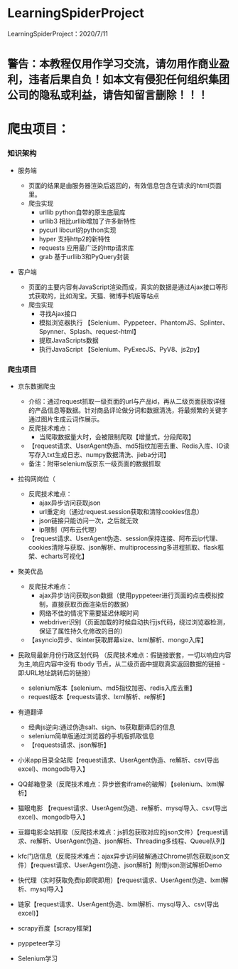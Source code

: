 # LearningSpiderProject
LearningSpiderProject：2020/7/11

#  `警告：本教程仅用作学习交流，请勿用作商业盈利，违者后果自负！如本文有侵犯任何组织集团公司的隐私或利益，请告知留言删除！！！`

# 爬虫项目：
###   知识架构

- 服务端
  - 页面的结果是由服务器渲染后返回的，有效信息包含在请求的html页面里。
  - 爬虫实现
    - urllib	python自带的原生底层库
    - urllib3    相比urllib增加了许多新特性
    - pycurl    libcurl的python实现
    - hyper     支持http2的新特性
    - requests    应用最广泛的http请求库
    - grab    基于urllib3和PyQuery封装

- 客户端
  - 页面的主要内容有JavaScript渲染而成，真实的数据是通过Ajax接口等形式获取的，比如淘宝。天猫、微博手机版等站点
  - 爬虫实现
    - 寻找Ajax接口
    - 模拟浏览器执行    【Selenium、Pyppeteer、PhantomJS、Splinter、Spynner、Splash、request-html】
    - 提取JavaScripts数据
    - 执行JavaScript    【Selenium、PyExecJS、PyV8、js2py】

###  爬虫项目

- 京东数据爬虫

  - 介绍：通过request抓取一级页面的url与产品id，再从二级页面获取详细的产品信息等数据。针对商品评论做分词和数据清洗，将最频繁的关键字通过图片生成云词作展示。
  - 反爬技术难点：
    - 当爬取数据量大时，会被限制爬取【增量式，分段爬取】
  - 【request请求、UserAgent伪造、md5指纹加密去重、Redis入库、IO读写存入txt生成日志、numpy数据清洗、jieba分词】
  - 备注：附带selenium版京东一级页面的数据抓取

  

- 拉钩网岗位（

  - 反爬技术难点：
    - ajax异步访问获取json
    - url重定向（通过request.session获取和清除cookies信息）
    - json链接只能访问一次，之后就无效
    - ip限制（阿布云代理）
  - 【request请求、UserAgent伪造、session保持连接、阿布云ip代理、cookies清除与获取、json解析、multiprocessing多进程抓取、flask框架、echarts可视化】




- 聚美优品
  - 反爬技术难点：
    - ajax异步访问获取json数据（使用pyppeteer进行页面的点击模拟控制，直接获取页面渲染后的数据）
    - 网络不佳的情况下需要延迟休眠时间
    - webdriver识别（页面加载的时候自动执行js代码，绕过浏览器检测，保证了属性持久化修改的目的）
  - 【asyncio异步、tkinter获取屏幕size、lxml解析、mongo入库】



- 民政局最新月份行政区划代码 （反爬技术难点：假链接嵌套，一切以响应内容为主,响应内容中没有 tbody 节点，从二级页面中提取真实返回数据的链接 - 即:URL地址跳转后的链接）

  - selenium版本【selenium、md5指纹加密、redis入库去重】
  - request版本【requests请求、lxml解析、re解析】

  

- 有道翻译

  - 经典js逆向:通过伪造salt、sign、ts获取翻译后的信息
  - selenium简单版通过浏览器的手机版抓取信息
  - 【requests请求、json解析】

- 小米app目录全站爬【request请求、UserAgent伪造、re解析、csv(导出excel)、mongodb导入】

- QQ邮箱登录（反爬技术难点：异步嵌套iframe的破解）【selenium、lxml解析】

- 猫眼电影 【request请求、UserAgent伪造、re解析、mysql导入、csv(导出excel)、mongodb导入】

- 豆瓣电影全站抓取（反爬技术难点：js抓包获取对应的json文件）【request请求、re解析、UserAgent伪造、json解析、Threading多线程、Queue队列】

- kfc门店信息（反爬技术难点：ajax异步访问破解通过Chrome抓包获取json文件）【request请求、UserAgent伪造、json解析】附带json测试解析Demo

- 快代理（实时获取免费ip即爬即用）【request请求、UserAgent伪造、lxml解析、mysql导入】

- 链家【request请求、UserAgent伪造、lxml解析、mysql导入、csv(导出excel)】

- scrapy百度【scrapy框架】

- pyppeteer学习

- Selenium学习

  

  
